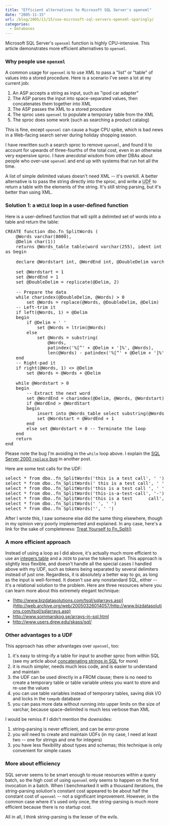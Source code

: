 ```yaml
---
title: "Efficient alternatives to Microsoft SQL Server's openxml"
date: "2005-11-15"
url: /blog/2005/11/15/use-microsoft-sql-servers-openxml-sparingly/
categories:
  - Databases
---
```

Microsoft SQL Server's `openxml` function is highly CPU-intensive. This article demonstrates more efficient alternatives to `openxml`.

### Why people use `openxml`

A common usage for `openxml` is to use XML to pass a "list" or "table" of values into a stored procedure. Here is a scenario I've seen a lot at my current job:

1.  An ASP accepts a string as input, such as "ipod car adapter"
2.  The ASP parses the input into space-separated values, then concatenates them together into XML
3.  The ASP passes the XML to a stored procedure
4.  The sproc uses `openxml` to populate a temporary table from the XML
5.  The sproc does some work (such as searching a product catalog)

This is fine, except `openxml` can cause a huge CPU spike, which is bad news in a Web-facing search server during holiday shopping season.

I have rewritten such a search sproc to remove `openxml`, and found it to account for upwards of three-fourths of the total cost, even in an otherwise very expensive sproc. I have anecdotal wisdom from other DBAs about people who over-use `openxml` and end up with systems that run hot all the time.

A list of simple delimited values doesn't need XML -- it's overkill. A better alternative is to pass the string directly into the sproc, and write a <acronym title="user-defined function">UDF</acronym> to return a table with the elements of the string. It's still string parsing, but it's better than using XML.

### Solution 1: a `WHILE` loop in a user-defined function

Here is a user-defined function that will split a delimited set of words into a table and return the table:

<pre>CREATE function dbo.fn_SplitWords (
    @Words varchar(8000),
    @Delim char(1))
    returns @Words_table table(word varchar(255), ident int identity not null)
as begin

    declare @Wordstart int, @WordEnd int, @DoubleDelim varchar(2)
    
    set @Wordstart = 1
    set @WordEnd = 1
    set @DoubleDelim = replicate(@Delim, 2)

    -- Prepare the data
    while charindex(@DoubleDelim, @Words) &gt; 0
        set @Words = replace(@Words, @DoubleDelim, @Delim)
    -- Left-trim it
    if left(@Words, 1) = @Delim
    begin
        if @Delim = ' '
            set @Words = ltrim(@Words)
        else
            set @Words = substring(
                @Words,
                patindex('%[^' + @Delim + ']%', @Words),
                len(@Words) - patindex('%[^' + @Delim + ']%', @Words) + 1)
    end
    -- Right-pad it
    if right(@Words, 1) &lt;&gt; @Delim
        set @Words = @Words + @Delim

    while @Wordstart &gt; 0
    begin
        -- Extract the next word
        set @WordEnd = charindex(@Delim, @Words, @Wordstart)
        if @WordEnd &gt; @WordStart
        begin
            insert into @Words_table select substring(@Words, @Wordstart, @WordEnd - @Wordstart)
            set @Wordstart = @WordEnd + 1
        end
        else set @Wordstart = 0 -- Terminate the loop
    end
    return
end</pre>

Please note the bug I'm avoiding in the `while` loop above. I explain the [SQL Server 2000 `replace` bug](/blog/2005/11/15/a-bug-in-microsoft-sql-servers-replace-function/) in another post.

Here are some test calls for the UDF:

<pre>select * from dbo..fn_SplitWords('this is a test call', ' ')
select * from dbo..fn_SplitWords(' this is a test call', ' ')
select * from dbo..fn_SplitWords('this is a test call ', ' ')
select * from dbo..fn_SplitWords('this-is-a-test-call', '-')
select * from dbo..fn_SplitWords('this is a test      call', ' ')
select * from dbo..fn_SplitWords(' ', ' ')
select * from dbo..fn_SplitWords('', ' ')</pre>

After I wrote this, I saw someone else did the same thing elsewhere, though in my opinion very poorly implemented and explained. In any case, here's a link for the sake of completeness: [Treat Yourself to Fn_Split()](http://msdn.microsoft.com/library/en-us/dnsqlmag01/html/TreatYourself.asp)

### A more efficient approach

Instead of using a loop as I did above, it's actually much more efficient to use an [integers table](/blog/2005/12/07/the-integers-table/) and a `JOIN` to parse the tokens apart. This approach is slightly less flexible, and doesn't handle all the special cases I handled above with my UDF, such as tokens being separated by several delimiters instead of just one. Regardless, it is absolutely a better way to go, as long as the input is well-formed. It doesn't use any nonstandard SQL, either -- it's a relational solution to the problem. Here are three resources where you can learn more about this extremely elegant technique:

*   [http://www.bizdatasolutions.com/tsql/sqlarrays.asp](http://web.archive.org/web/20050326014057/http://www.bizdatasolutions.com/tsql/sqlarrays.asp)
*   <http://www.sommarskog.se/arrays-in-sql.html>
*   <http://www.users.drew.edu/skass/sql/>

### Other advantages to a UDF

This approach has other advantages over `openxml`, too:

1.  it's easy to string-ify a table for input to another sproc from within SQL (see my article about [concatenating strings in SQL](/blog/2005/09/28/simulating-the-group-concat-function/) for more)
2.  it is much simpler, needs much less code, and is easier to understand and maintain
3.  the UDF can be used directly in a FROM clause; there is no need to create a temporary table or table variable unless you want to store and re-use the values
4.  you can use table variables instead of temporary tables, saving disk I/O and locks in the `tempdb` database
5.  you can pass more data without running into upper limits on the size of varchar, because space-delimited is much less verbose than XML

I would be remiss if I didn't mention the downsides:

1.  string-parsing is never efficient, and can be error-prone
2.  you will need to create and maintain UDFs (in my case, I need at least two -- one for strings and one for integers)
3.  you have less flexibility about types and schemas; this technique is only convenient for simple cases

### More about efficiency

SQL server seems to be smart enough to reuse resources within a query batch, so the high cost of using `openxml` only seems to happen on the first invocation in a batch. When I benchmarked it with a thousand iterations, the string-parsing solution's constant cost appeared to be about half the constant cost of `openxml` -- not a significant improvement. However, in the common case where it's used only once, the string-parsing is much more efficient because there is no startup cost.

All in all, I think string-parsing is the lesser of the evils.


